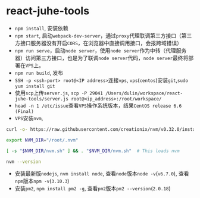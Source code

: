 # react-juhe-tools

*   `npm install`, 安装依赖
*   `npm start`, 启动`webpack-dev-server`，通过`proxy`代理联调第三方接口（第三方接口服务器没有开启`CORS`，在浏览器中直接调用接口，会报跨域错误）
*   `npm run serve`，启动`node server`，使用`node server`作为中转（代理服务器）访问第三方接口，也是为了联调`node server`代码，`node server`最终将部署在`VPS`上。
*   `npm run build`, 发布
*   `SSH -p <ssh-port> root@<IP address>`连接`vps`, `vps`(`centos`)安装`git`,`sudo yum install git`
*   使用`scp`上传`server.js`, `scp -P 29041 /Users/dulin/workspace/react-juhe-tools/server.js root@<ip_address>:/root/workspace/`
*   `head -n 1 /etc/issue`查看`VPS`操作系统版本，结果`CentOS release 6.6 (Final)`
*   `VPS`安装`nvm`, 

```bash
curl -o- https://raw.githubusercontent.com/creationix/nvm/v0.32.0/install.sh | bash
```
```bash 
export NVM_DIR="/root/.nvm"
```
```bash
[ -s "$NVM_DIR/nvm.sh" ] && . "$NVM_DIR/nvm.sh"  # This loads nvm
```
```bash
nvm --version
```

*   安装最新版`nodejs`, `nvm install node`, 查看`node`版本`node -v`(`v6.7.0`), 查看`npm`版本`npm -v`(`3.10.3`)
*   安装`pm2`, `npm install pm2 -g`, 查看`pm2`版本`pm2 --version`(`2.0.18`)